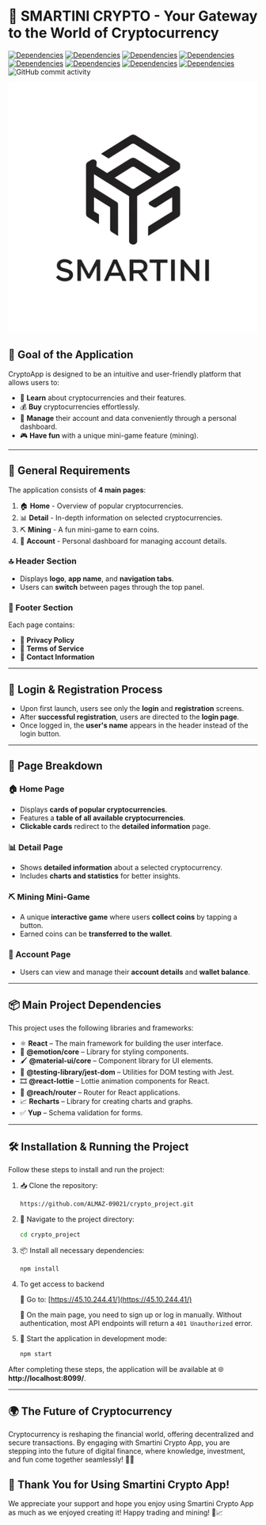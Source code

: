 
#  🚀 SMARTINI CRYPTO - Your Gateway to the World of Cryptocurrency
[![Dependencies](https://img.shields.io/badge/react-18.3.1-blue?style=flat-square&logo=react)](https://www.npmjs.com/package/react)
[![Dependencies](https://img.shields.io/badge/@react-router-dom?style=flat-square&logo=router)](https://www.npmjs.com/package/react-router-dom)
[![Dependencies](https://img.shields.io/badge/recharts-lightgrey?style=flat-square&logo=chart.js)](https://www.npmjs.com/package/recharts)
[![Dependencies](https://img.shields.io/badge/@react--lottie-purple?style=flat-square&logo=lottie)](https://www.npmjs.com/package/@react-lottie)
[![Dependencies](https://img.shields.io/badge/yup-orange?style=flat-square&logo=yup)](https://www.npmjs.com/package/yup)
[![Dependencies](https://img.shields.io/badge/@emotion--core-green?style=flat-square&logo=emotion)](https://www.npmjs.com/package/@emotion/core)
[![Dependencies](https://img.shields.io/badge/@material--ui-core-red?style=flat-square&logo=material-ui)](https://www.npmjs.com/package/@material-ui/core)
[![Dependencies](https://img.shields.io/badge/@testing--library-jest--dom-yellow?style=flat-square&logo=jest)](https://www.npmjs.com/package/@testing-library/jest-dom)
![GitHub commit activity](https://img.shields.io/github/commit-activity/t/Arti-07/SberTech)

![Logo smartini crypto](https://github.com/Arti-07/SberTech/blob/dev/src/assets/images/Logo_smartini_crypto.jpg?raw=true)


## 🎯 Goal of the Application
CryptoApp is designed to be an intuitive and user-friendly platform that allows users to:

- 📖 **Learn** about cryptocurrencies and their features.
- 💰 **Buy** cryptocurrencies effortlessly.
- 🔐 **Manage** their account and data conveniently through a personal dashboard.
- 🎮 **Have fun** with a unique mini-game feature (mining).

---

## 📌 General Requirements
The application consists of **4 main pages**:
1. 🏠 **Home** - Overview of popular cryptocurrencies.
2. 📊 **Detail** - In-depth information on selected cryptocurrencies.
3. ⛏️ **Mining** - A fun mini-game to earn coins.
4. 👤 **Account** - Personal dashboard for managing account details.

### 🔝 Header Section
- Displays **logo**, **app name**, and **navigation tabs**.
- Users can **switch** between pages through the top panel.

### 🔻 Footer Section
Each page contains:
- 🔏 **Privacy Policy**
- 📜 **Terms of Service**
- 📩 **Contact Information**

---

## 🔑 Login & Registration Process
- Upon first launch, users see only the **login** and **registration** screens.
- After **successful registration**, users are directed to the **login page**.
- Once logged in, the **user's name** appears in the header instead of the login button.

---

## 📍 Page Breakdown

### 🏠 Home Page
- Displays **cards of popular cryptocurrencies**.
- Features a **table of all available cryptocurrencies**.
- **Clickable cards** redirect to the **detailed information** page.

### 📊 Detail Page
- Shows **detailed information** about a selected cryptocurrency.
- Includes **charts and statistics** for better insights.

### ⛏️ Mining Mini-Game
- A unique **interactive game** where users **collect coins** by tapping a button.
- Earned coins can be **transferred to the wallet**.

### 👤 Account Page
- Users can view and manage their **account details** and **wallet balance**.

---

## 📦 Main Project Dependencies

This project uses the following libraries and frameworks:

- ⚛️ **React** – The main framework for building the user interface.
- 🎨 **@emotion/core** – Library for styling components.
- 🖌️ **@material-ui/core** – Component library for UI elements.
- 🧪 **@testing-library/jest-dom** – Utilities for DOM testing with Jest.
- 🎞️ **@react-lottie** – Lottie animation components for React.
- 🔀 **@reach/router** – Router for React applications.
- 📈 **Recharts** – Library for creating charts and graphs.
- ✅ **Yup** – Schema validation for forms.

---

## 🛠 Installation & Running the Project

Follow these steps to install and run the project:

1. 📥 Clone the repository:
   ```bash
   https://github.com/ALMAZ-09021/crypto_project.git
   ```

2. 📂 Navigate to the project directory:
   ```bash
   cd crypto_project
   ```

3. 📦 Install all necessary dependencies:
   ```bash
   npm install
   ```

4. To get access to backend

   🔗 Go to: [https://45.10.244.41/](https://45.10.244.41/)

   📝 On the main page, you need to sign up or log in manually. Without authentication, most API endpoints will return a `401 Unauthorized` error.
  

5. 🚀 Start the application in development mode:
   ```bash
   npm start
   ```

After completing these steps, the application will be available at 🌐 **http://localhost:8099/**.

---

## 🌍 The Future of Cryptocurrency
Cryptocurrency is reshaping the financial world, offering decentralized and secure transactions. By engaging with Smartini Crypto App, you are stepping into the future of digital finance, where knowledge, investment, and fun come together seamlessly! 🚀💡

## 💜 Thank You for Using Smartini Crypto App!
We appreciate your support and hope you enjoy using Smartini Crypto App as much as we enjoyed creating it! Happy trading and mining! 💎📈


